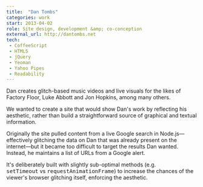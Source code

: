 ```yaml
---
title:  "Dan Tombs"
categories: work
start: 2013-04-02
role: Site design, development &amp; co-conception
external_url: http://dantombs.net
tech: 
 - CoffeeScript
 - HTML5
 - jQuery
 - Yeoman
 - Yahoo Pipes
 - Readability
---
```

Dan creates glitch-based music videos and live visuals for the likes of Factory Floor, Luke Abbott and Jon Hopkins, among many others.

We wanted to create a site that would show Dan's work by reflecting his aesthetic, rather than build a straightforward source of graphical and textual information. 

Originally the site pulled content from a live Google search in Node.js—effectively glitching the data on Dan that was already present on the internet—but it became too difficult to target the results Dan wanted. Instead, he maintains a list of URLs from a Google alert.

It's deliberately built with slightly sub-optimal methods (e.g. <kbd>setTimeout</kbd>&nbsp;vs&nbsp;<kbd>requestAnimationFrame</kbd>) to increase the chances of the viewer's browser glitching itself, enforcing the aesthetic.